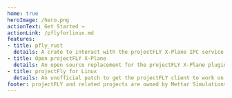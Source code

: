 ```yaml
---
home: true
heroImage: /hero.png
actionText: Get Started →
actionLink: /pflyforlinux.md
features:
- title: pfly_rust
  details: A crate to interact with the projectFLY X-Plane IPC service.
- title: Open projectFLY X-Plane
  details: An open source replacement for the projectFLY X-Plane plugin.
- title: projectFly for Linux
  details: An unofficial patch to get the projectFLY client to work on Linux. 
footer: projectFLY and related projects are owned by Mettar Simulations | projectFLY for Linux was created as a fan project
---
```

